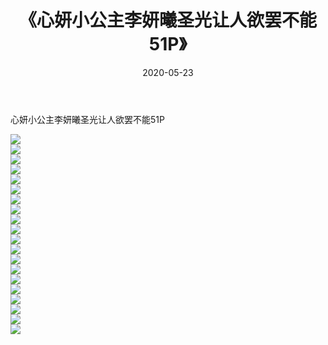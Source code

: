 ﻿---
layout: post
title:  《心妍小公主李妍曦圣光让人欲罢不能51P》
date:   2020-05-23
img: http://pic.660000.xyz/1:/性感/2020/心妍小公主李妍曦圣光让人欲罢不能51P/000.jpg
categories: [美女, 清纯, 唯美]
---

心妍小公主李妍曦圣光让人欲罢不能51P

  ![](http://pic.660000.xyz/1:/性感/2020/心妍小公主李妍曦圣光让人欲罢不能51P/001.jpg) <br> ![](http://pic.660000.xyz/1:/性感/2020/心妍小公主李妍曦圣光让人欲罢不能51P/002.jpg) <br> ![](http://pic.660000.xyz/1:/性感/2020/心妍小公主李妍曦圣光让人欲罢不能51P/003.jpg) <br> ![](http://pic.660000.xyz/1:/性感/2020/心妍小公主李妍曦圣光让人欲罢不能51P/004.jpg) <br> ![](http://pic.660000.xyz/1:/性感/2020/心妍小公主李妍曦圣光让人欲罢不能51P/005.jpg) <br> ![](http://pic.660000.xyz/1:/性感/2020/心妍小公主李妍曦圣光让人欲罢不能51P/006.jpg) <br> ![](http://pic.660000.xyz/1:/性感/2020/心妍小公主李妍曦圣光让人欲罢不能51P/007.jpg) <br> ![](http://pic.660000.xyz/1:/性感/2020/心妍小公主李妍曦圣光让人欲罢不能51P/008.jpg) <br> ![](http://pic.660000.xyz/1:/性感/2020/心妍小公主李妍曦圣光让人欲罢不能51P/009.jpg) <br> ![](http://pic.660000.xyz/1:/性感/2020/心妍小公主李妍曦圣光让人欲罢不能51P/010.jpg) <br> ![](http://pic.660000.xyz/1:/性感/2020/心妍小公主李妍曦圣光让人欲罢不能51P/011.jpg) <br> ![](http://pic.660000.xyz/1:/性感/2020/心妍小公主李妍曦圣光让人欲罢不能51P/012.jpg) <br> ![](http://pic.660000.xyz/1:/性感/2020/心妍小公主李妍曦圣光让人欲罢不能51P/013.jpg) <br> ![](http://pic.660000.xyz/1:/性感/2020/心妍小公主李妍曦圣光让人欲罢不能51P/014.jpg) <br> ![](http://pic.660000.xyz/1:/性感/2020/心妍小公主李妍曦圣光让人欲罢不能51P/015.jpg) <br> ![](http://pic.660000.xyz/1:/性感/2020/心妍小公主李妍曦圣光让人欲罢不能51P/016.jpg) <br> ![](http://pic.660000.xyz/1:/性感/2020/心妍小公主李妍曦圣光让人欲罢不能51P/017.jpg) <br> ![](http://pic.660000.xyz/1:/性感/2020/心妍小公主李妍曦圣光让人欲罢不能51P/018.jpg) <br> ![](http://pic.660000.xyz/1:/性感/2020/心妍小公主李妍曦圣光让人欲罢不能51P/019.jpg) <br> ![](http://pic.660000.xyz/1:/性感/2020/心妍小公主李妍曦圣光让人欲罢不能51P/020.jpg) <br>